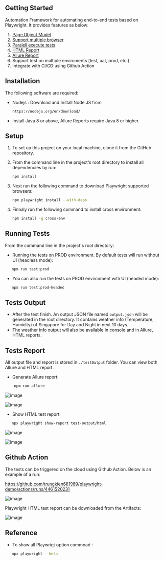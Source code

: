 ## Getting Started

Automation Framework for automating end-to-end tests based on Playwright. It provides features as below:

1. [Page Object Model](https://playwright.dev/docs/pom)
2. [Support multiple browser](https://playwright.dev/docs/why-playwright#support-for-all-browsers)
3. [Paralell execute tests](https://playwright.dev/docs/test-parallel)
4. [HTML Report](https://playwright.dev/docs/test-reporters#html-reporter)
5. [Allure Report](https://www.npmjs.com/package/allure-playwright)
6. Support test on multiple enviroments (test, uat, prod, etc.)
7. Integrate with CI/CD using Github Action

## Installation

The following software are required:

- Nodejs : Download and Install Node JS from
  ```sh
  https://nodejs.org/en/download/
  ```
- Install Java 8 or above, Allure Reports require Java 8 or higher.

## Setup

1. To set up this project on your local machine, clone it from the GitHub repository.
2. From the command line in the project's root directory to install all dependencies by run:

   ```bash
   npm install
   ```

3. Next run the following command to download Playwright supported browsers:

   ```bash
   npx playwright install --with-deps
   ```

4. Finnaly run the following command to install cross environment:

   ```bash
   npm install -g cross-env
   ```

## Running Tests

From the command line in the project's root directory:

- Running the tests on PROD environment. By default tests will run without UI (headless mode):

```bash
   npm run test:prod
```

- You can also run the tests on PROD environment with UI (headed mode):

```bash
   npm run test:prod-headed
```

## Tests Output

- After the test finish. An output JSON file named `output.json` will be generated in the root directory. It contains weather info (Temperature, Humidity) of Singapore for Day and Night in next 10 days.
- The weather info output will also be available in console and in Allure, HTML reports.

## Tests Report

All output file and report is stored in `./testOutput` folder. You can view both Allure and HTML report.

- Generate Allure report:

```bash
    npm run allure
```

![image](https://user-images.githubusercontent.com/49904115/226183572-378e5947-48ae-4a7c-8c0b-1099aa595c9b.png)

![image](https://user-images.githubusercontent.com/49904115/226183625-5d952da2-31b7-4ac8-8fa4-1077bf184a08.png)

- Show HTML test report:

```bash
   npx playwright show-report test-output/html
```

![image](https://user-images.githubusercontent.com/49904115/226183172-4291f595-e606-4983-8599-aa121aa2c774.png)

![image](https://user-images.githubusercontent.com/49904115/226183242-287fd003-5149-41f3-b51f-5ac3463eb75d.png)

## Github Action

The tests can be triggered on the cloud using Github Action. Below is an example of a run:

https://github.com/trungkien681989/playwright-demo/actions/runs/4461520231

![image](https://user-images.githubusercontent.com/49904115/226184232-7eb11123-75af-4854-8f8b-66861607d2fa.png)

Playwright HTML test report can be downloaded from the Artifacts:

![image](https://user-images.githubusercontent.com/49904115/226188621-5dbb8b25-b2d4-47aa-8a23-1165785888d2.png)

## Reference

- To show all Playwrigt option commnad :

```bash
   npx playwright --help
```
